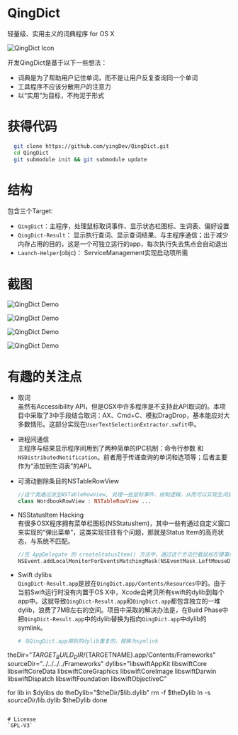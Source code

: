 # QingDict
轻量级、实用主义的词典程序 for OS X

![QingDict Icon](https://raw.githubusercontent.com/yingDev/QingDict/master/.readmeImages/qingdict.png) 

开发QingDict是基于以下一些想法：
  - 词典是为了帮助用户记住单词，而不是让用户反复查询同一个单词
  - 工具程序不应该分散用户的注意力
  - 以“实用”为目标，不拘泥于形式

# 获得代码
```bash
  git clone https://github.com/yingDev/QingDict.git
  cd QingDict
  git submodule init && git submodule update
```

# 结构
包含三个Target: 
  - `QingDict`：主程序，处理鼠标取词事件、显示状态栏图标、生词表、偏好设置
  - `QingDict-Result`： 显示执行查词、显示查词结果、与主程序通信；出于减少内存占用的目的，这是一个可独立运行的app，每次执行失去焦点会自动退出
  - `Launch-Helper`(objc)： ServiceManagement实现启动项所需

# 截图

![QingDict Demo](https://raw.githubusercontent.com/yingDev/QingDict/master/.readmeImages/1.gif) 

![QingDict Demo](https://raw.githubusercontent.com/yingDev/QingDict/master/.readmeImages/2.gif) 

![QingDict Demo](https://raw.githubusercontent.com/yingDev/QingDict/master/.readmeImages/4.gif) 

![QingDict Demo](https://raw.githubusercontent.com/yingDev/QingDict/master/.readmeImages/6.gif) 

# 有趣的关注点

* 取词<br/>
  虽然有Accessibility API，但是OSX中许多程序是不支持此API取词的。本项目中采取了3中手段结合取词：AX、Cmd+C、模拟DragDrop，基本能应对大多数情形。这部分实现在`UserTextSelectionExtractor.swfit`中。

* 进程间通信<br/>
  主程序与结果显示程序间用到了两种简单的IPC机制：命令行参数 和 `NSDistributedNotification`。前者用于传递查询的单词和选项等；后者主要作为“添加到生词表”的API。

* 可滑动删除条目的NSTableRowView<br/>
  ```Swift
  //这个类通过派生NSTableRowView, 处理一些鼠标事件、绘制逻辑，从而可以实现生词表“滑动删除条目”功能
  class WordbookRowView : NSTableRowView ...
  ```

* NSStatusItem Hacking<br/>
  有很多OSX程序拥有菜单栏图标(NSStatusItem)，其中一些有通过自定义窗口来实现的“弹出菜单”，这类实现往往有个问题，那就是Status Item的高亮状态，与系统不匹配。
  ```Swift
  //在 AppDelegate 的 createStatusItem() 方法中，通过这个方法拦截鼠标左键事件，阻止StatusItem被单击而引发系统默认行为，然后手动设置其高亮状态
  NSEvent.addLocalMonitorForEventsMatchingMask(NSEventMask.LeftMouseDownMask) ...
  ```


* Swift dylibs<br/>
  `QingDict-Result.app`是放在`QingDict.app/Contents/Resources`中的。由于当前Swift运行时没有内置于OS X中，Xcode会拷贝所有swift的dylib到每个app中。这就导致`QingDict-Result.app`和`QingDict.app`都包含独立的一堆dylib，浪费了7MB左右的空间。项目中采取的解决办法是，在Build Phase中把`QingDict-Result.app`中的dylib替换为指向`QingDict.app`中dylib的symlink。
  ```bash
  # 与QingDict.app用到的dylib重复的，替换为symlink
theDir="${TARGET_BUILD_DIR}/${TARGETNAME}.app/Contents/Frameworks"
sourceDir="../../../../Frameworks"
dylibs="libswiftAppKit libswiftCore libswiftCoreData libswiftCoreGraphics libswiftCoreImage libswiftDarwin libswiftDispatch libswiftFoundation libswiftObjectiveC"

for lib in $dylibs
do
    theDylib="$theDir/$lib.dylib"
    rm -f $theDylib
    ln -s $sourceDir/$lib.dylib $theDylib
done
  ```
  
# License
`GPL-V3`
